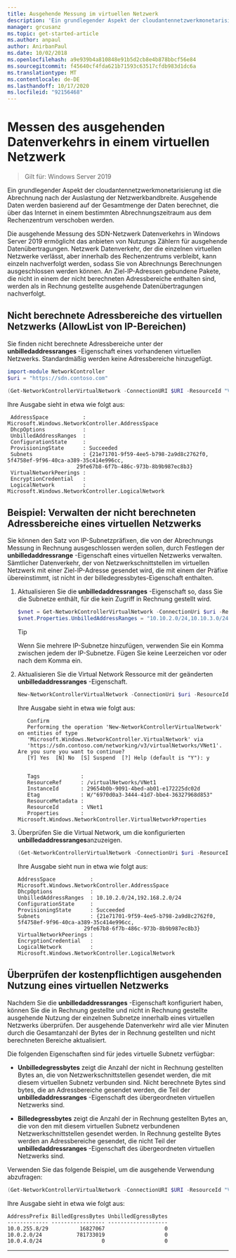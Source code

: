 ```yaml
---
title: Ausgehende Messung im virtuellen Netzwerk
description: 'Ein grundlegender Aspekt der cloudantennetzwerkmonetarisierung ist die ausgehende Netzwerkbandbreite. Beispiel: ausgehende Datenübertragungen in Microsoft Azure Geschäftsmodell. Ausgehende Daten werden basierend auf der Gesamtmenge der Daten berechnet, die aus den Azure-Rechenzentren über das Internet in einem bestimmten Abrechnungszeitraum verschoben werden.'
manager: grcusanz
ms.topic: get-started-article
ms.author: anpaul
author: AnirbanPaul
ms.date: 10/02/2018
ms.openlocfilehash: a9e939b4a810848e91b5d2cb8e4b878bbcf56e84
ms.sourcegitcommit: f45640cf4fda621b71593c63517cfdb983d1dc6a
ms.translationtype: MT
ms.contentlocale: de-DE
ms.lasthandoff: 10/17/2020
ms.locfileid: "92156468"
---
```

# <a name="egress-metering-in-a-virtual-network"></a>Messen des ausgehenden Datenverkehrs in einem virtuellen Netzwerk

>Gilt für: Windows Server 2019


Ein grundlegender Aspekt der cloudantennetzwerkmonetarisierung ist die Abrechnung nach der Auslastung der Netzwerkbandbreite. Ausgehende Daten werden basierend auf der Gesamtmenge der Daten berechnet, die über das Internet in einem bestimmten Abrechnungszeitraum aus dem Rechenzentrum verschoben werden.

Die ausgehende Messung des SDN-Netzwerk Datenverkehrs in Windows Server 2019 ermöglicht das anbieten von Nutzungs Zählern für ausgehende Datenübertragungen. Netzwerk Datenverkehr, der die einzelnen virtuellen Netzwerke verlässt, aber innerhalb des Rechenzentrums verbleibt, kann einzeln nachverfolgt werden, sodass Sie von Abrechnungs Berechnungen ausgeschlossen werden können. An Ziel-IP-Adressen gebundene Pakete, die nicht in einem der nicht berechneten Adressbereiche enthalten sind, werden als in Rechnung gestellte ausgehende Datenübertragungen nachverfolgt.

## <a name="virtual-network-unbilled-address-ranges-allowlist-of-ip-ranges"></a>Nicht berechnete Adressbereiche des virtuellen Netzwerks (AllowList von IP-Bereichen)

Sie finden nicht berechnete Adressbereiche unter der **unbilledaddressranges** -Eigenschaft eines vorhandenen virtuellen Netzwerks. Standardmäßig werden keine Adressbereiche hinzugefügt.

   ```PowerShell
   import-module NetworkController
   $uri = "https://sdn.contoso.com"

   (Get-NetworkControllerVirtualNetwork -ConnectionURI $URI -ResourceId "VNet1").properties
   ```

Ihre Ausgabe sieht in etwa wie folgt aus:
   ```
    AddressSpace           : Microsoft.Windows.NetworkController.AddressSpace
    DhcpOptions            :
    UnbilledAddressRanges  :
    ConfigurationState     :
    ProvisioningState      : Succeeded
    Subnets                : {21e71701-9f59-4ee5-b798-2a9d8c2762f0, 5f4758ef-9f96-40ca-a389-35c414e996cc,
                         29fe67b8-6f7b-486c-973b-8b9b987ec8b3}
    VirtualNetworkPeerings :
    EncryptionCredential   :
    LogicalNetwork         : Microsoft.Windows.NetworkController.LogicalNetwork
   ```


## <a name="example-manage-the-unbilled-address-ranges-of-a-virtual-network"></a>Beispiel: Verwalten der nicht berechneten Adressbereiche eines virtuellen Netzwerks

Sie können den Satz von IP-Subnetzpräfixen, die von der Abrechnungs Messung in Rechnung ausgeschlossen werden sollen, durch Festlegen der **unbilledaddressrange** -Eigenschaft eines virtuellen Netzwerks verwalten.  Sämtlicher Datenverkehr, der von Netzwerkschnittstellen im virtuellen Netzwerk mit einer Ziel-IP-Adresse gesendet wird, die mit einem der Präfixe übereinstimmt, ist nicht in der billedegressbytes-Eigenschaft enthalten.

1.  Aktualisieren Sie die **unbilledaddressranges** -Eigenschaft so, dass Sie die Subnetze enthält, für die kein Zugriff in Rechnung gestellt wird.

    ```PowerShell
    $vnet = Get-NetworkControllerVirtualNetwork -ConnectionUri $uri -ResourceID "VNet1"
    $vnet.Properties.UnbilledAddressRanges = "10.10.2.0/24,10.10.3.0/24"
    ```

    >[!TIP]
    >Wenn Sie mehrere IP-Subnetze hinzufügen, verwenden Sie ein Komma zwischen jedem der IP-Subnetze.  Fügen Sie keine Leerzeichen vor oder nach dem Komma ein.

2.  Aktualisieren Sie die Virtual Network Ressource mit der geänderten **unbilledaddressranges** -Eigenschaft.

    ```PowerShell
    New-NetworkControllerVirtualNetwork -ConnectionUri $uri -ResourceId "VNet1" -Properties $unbilled.Properties -PassInnerException
    ```

    Ihre Ausgabe sieht in etwa wie folgt aus:
      ```
         Confirm
         Performing the operation 'New-NetworkControllerVirtualNetwork' on entities of type
         'Microsoft.Windows.NetworkController.VirtualNetwork' via
         'https://sdn.contoso.com/networking/v3/virtualNetworks/VNet1'. Are you sure you want to continue?
         [Y] Yes  [N] No  [S] Suspend  [?] Help (default is "Y"): y


         Tags             :
         ResourceRef      : /virtualNetworks/VNet1
         InstanceId       : 29654b0b-9091-4bed-ab01-e172225dc02d
         Etag             : W/"6970d0a3-3444-41d7-bbe4-36327968d853"
         ResourceMetadata :
         ResourceId       : VNet1
         Properties       : Microsoft.Windows.NetworkController.VirtualNetworkProperties
      ```


3. Überprüfen Sie die Virtual Network, um die konfigurierten **unbilledaddressranges**anzuzeigen.

   ```PowerShell
   (Get-NetworkControllerVirtualNetwork -ConnectionUri $uri -ResourceID "VNet1").properties
   ```

   Ihre Ausgabe sieht nun in etwa wie folgt aus:
   ```
   AddressSpace           : Microsoft.Windows.NetworkController.AddressSpace
   DhcpOptions            :
   UnbilledAddressRanges  : 10.10.2.0/24,192.168.2.0/24
   ConfigurationState     :
   ProvisioningState      : Succeeded
   Subnets                : {21e71701-9f59-4ee5-b798-2a9d8c2762f0, 5f4758ef-9f96-40ca-a389-35c414e996cc,
                        29fe67b8-6f7b-486c-973b-8b9b987ec8b3}
   VirtualNetworkPeerings :
   EncryptionCredential   :
   LogicalNetwork         : Microsoft.Windows.NetworkController.LogicalNetwork
   ```

## <a name="check-the-billed-the-unbilled-egress-usage-of-a-virtual-network"></a>Überprüfen der kostenpflichtigen ausgehenden Nutzung eines virtuellen Netzwerks

Nachdem Sie die **unbilledaddressranges** -Eigenschaft konfiguriert haben, können Sie die in Rechnung gestellte und nicht in Rechnung gestellte ausgehende Nutzung der einzelnen Subnetze innerhalb eines virtuellen Netzwerks überprüfen. Der ausgehende Datenverkehr wird alle vier Minuten durch die Gesamtanzahl der Bytes der in Rechnung gestellten und nicht berechneten Bereiche aktualisiert.

Die folgenden Eigenschaften sind für jedes virtuelle Subnetz verfügbar:

-   **Unbilledegressbytes** zeigt die Anzahl der nicht in Rechnung gestellten Bytes an, die von Netzwerkschnittstellen gesendet werden, die mit diesem virtuellen Subnetz verbunden sind. Nicht berechnete Bytes sind bytes, die an Adressbereiche gesendet werden, die Teil der **unbilledaddressranges** -Eigenschaft des übergeordneten virtuellen Netzwerks sind.

-   **Billedegressbytes** zeigt die Anzahl der in Rechnung gestellten Bytes an, die von den mit diesem virtuellen Subnetz verbundenen Netzwerkschnittstellen gesendet werden. In Rechnung gestellte Bytes werden an Adressbereiche gesendet, die nicht Teil der **unbilledaddressranges** -Eigenschaft des übergeordneten virtuellen Netzwerks sind.

Verwenden Sie das folgende Beispiel, um die ausgehende Verwendung abzufragen:

```PowerShell
(Get-NetworkControllerVirtualNetwork -ConnectionURI $URI -ResourceId "VNet1").properties.subnets.properties | ft AddressPrefix,BilledEgressBytes,UnbilledEgressBytes
```

Ihre Ausgabe sieht in etwa wie folgt aus:
```
AddressPrefix BilledEgressBytes UnbilledEgressBytes
------------- ----------------- -------------------
10.0.255.8/29          16827067                   0
10.0.2.0/24           781733019                   0
10.0.4.0/24                   0                   0
```


---
